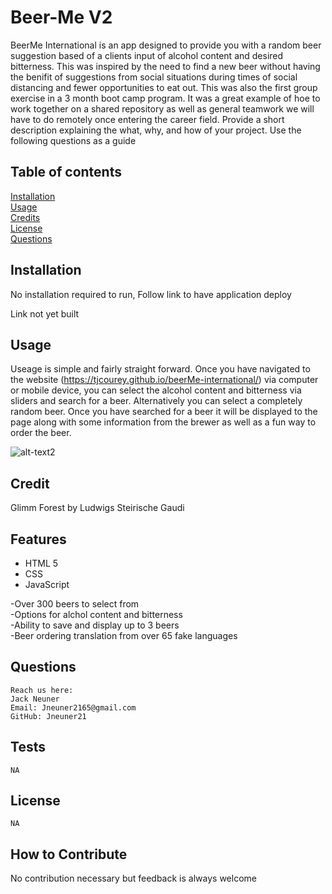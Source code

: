 # Beer-Me V2

BeerMe International is an app designed to provide you with a random beer suggestion based of a clients input of alcohol content and desired bitterness. This was inspired by the need to find a new beer without having the benifit of suggestions from social situations during times of social distancing and fewer opportunities to eat out. This was also the first group exercise in a 3 month boot camp program. It was a great example of hoe to work together on a shared repository as well as general teamwork we will have to do remotely once entering the career field.
Provide a short description explaining the what, why, and how of your project. Use the following questions as a guide

## Table of contents

[Installation](#installation)  
[Usage](#usage)  
[Credits](#credits)  
[License](#license)  
[Questions](#Questions)

## Installation

No installation required to run, Follow link to have application deploy  

Link not yet built

## Usage

Useage is simple and fairly straight forward. Once you have navigated to the website (https://tjcourey.github.io/beerMe-international/) via computer or mobile device, you can select the alcohol content and bitterness via sliders and search for a beer. Alternatively you can select a completely random beer. Once you have searched for a beer it will be displayed to the page along with some information from the brewer as well as a fun way to order the beer.

![alt-text2](Assets\screen_shot_2021-06-04_at_1.08.47_pm.png)


## Credit
Glimm Forest by Ludwigs Steirische Gaudi

## Features
- HTML 5
- CSS
- JavaScript

-Over 300 beers to select from  
-Options for alchol content and bitterness  
-Ability to save and display up to 3 beers  
-Beer ordering translation from over 65 fake languages

## Questions

    Reach us here:
    Jack Neuner
    Email: Jneuner2165@gmail.com
    GitHub: Jneuner21

## Tests

    NA

## License

    NA

## How to Contribute

No contribution necessary but feedback is always welcome
